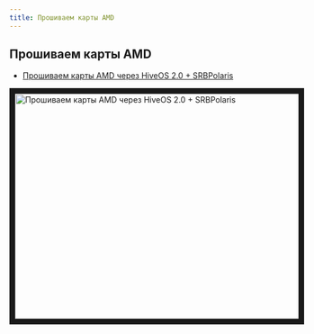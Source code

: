 ```yaml
---
title: Прошиваем карты AMD
---
```


## Прошиваем карты AMD
- <a href="https://www.youtube.com/watch?v=DyQbj45Hfvs">Прошиваем карты AMD через HiveOS 2.0 + SRBPolaris</a>

<a href="http://www.youtube.com/watch?feature=player_embedded&v=DyQbj45Hfvs
" target="_blank"><img src="http://img.youtube.com/vi/DyQbj45Hfvs/0.jpg"
alt="Прошиваем карты AMD через HiveOS 2.0 + SRBPolaris" width="630" height="400" border="10" /></a>

